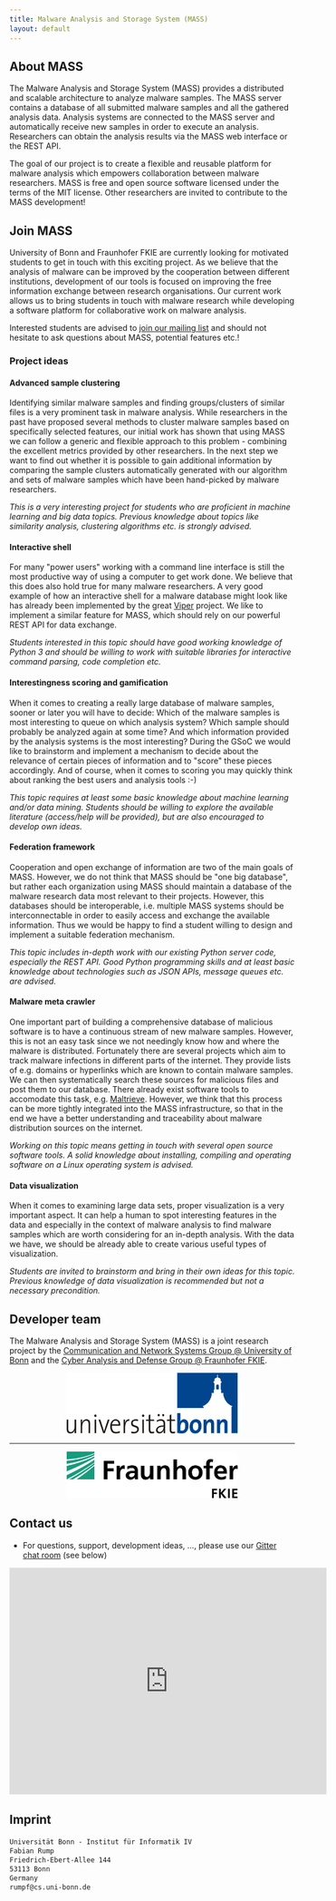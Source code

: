 ```yaml
---
title: Malware Analysis and Storage System (MASS)
layout: default
---
```


About MASS
----------
The Malware Analysis and Storage System (MASS) provides a distributed and scalable architecture to analyze malware samples. The MASS server contains a database of all submitted malware samples and all the gathered analysis data. Analysis systems are connected to the MASS server and automatically receive new samples in order to execute an analysis. Researchers can obtain the analysis results via the MASS web interface or the REST API.

The goal of our project is to create a flexible and reusable platform for malware analysis which empowers collaboration between malware researchers. MASS is free and open source software licensed under the terms of the MIT license. Other researchers are invited to contribute to the MASS development!

Join MASS
---------------------

University of Bonn and Fraunhofer FKIE are currently looking for motivated students to get in touch with this exciting project. As we believe that the analysis of malware can be improved by the cooperation between different institutions, development of our tools is focused on improving the free information exchange between research organisations. Our current work allows us to bring students in touch with malware research while developing a software platform for collaborative work on malware analysis.

Interested students are advised to [join our mailing list](https://lists.iai.uni-bonn.de/mailman/listinfo.cgi/mass-project) and should not hesitate to ask questions about MASS, potential features etc.!

### Project ideas

#### Advanced sample clustering

Identifying similar malware samples and finding groups/clusters of similar files is a very prominent task in malware analysis. While researchers in the past have proposed several methods to cluster malware samples based on specifically selected features, our initial work has shown that using MASS we can follow a generic and flexible approach to this problem - combining the excellent metrics provided by other researchers. In the next step we want to find out whether it is possible to gain additional information by comparing the sample clusters automatically generated with our algorithm and sets of malware samples which have been hand-picked by malware researchers.

*This is a very interesting project for students who are proficient in machine learning and big data topics. Previous knowledge about topics like similarity analysis, clustering algorithms etc. is strongly advised.*

#### Interactive shell

For many "power users" working with a command line interface is still the most productive way of using a computer to get work done. We believe that this does also hold true for many malware researchers. A very good example of how an interactive shell for a malware database might look like has already been implemented by the great [Viper](http://viper.li/) project. We like to implement a similar feature for MASS, which should rely on our powerful REST API for data exchange.

*Students interested in this topic should have good working knowledge of Python 3 and should be willing to work with suitable libraries for interactive command parsing, code completion etc.*

#### Interestingness scoring and gamification

When it comes to creating a really large database of malware samples, sooner or later you will have to decide: Which of the malware samples is most interesting to queue on which analysis system? Which sample should probably be analyzed again at some time? And which information provided by the analysis systems is the most interesting? During the GSoC we would like to brainstorm and implement a mechanism to decide about the relevance of certain pieces of information and to "score" these pieces accordingly. And of course, when it comes to scoring you may quickly think about ranking the best users and analysis tools :-)

*This topic requires at least some basic knowledge about machine learning and/or data mining. Students should be willing to explore the available literature (access/help will be provided), but are also encouraged to develop own ideas.*

#### Federation framework

Cooperation and open exchange of information are two of the main goals of MASS. However, we do not think that MASS should be "one big database", but rather each organization using MASS should maintain a database of the malware research data most relevant to their projects. However, this databases should be interoperable, i.e. multiple MASS systems should be interconnectable in order to easily access and exchange the available information. Thus we would be happy to find a student willing to design and implement a suitable federation mechanism.

*This topic includes in-depth work with our existing Python server code, especially the REST API. Good Python programming skills and at least basic knowledge about technologies such as JSON APIs, message queues etc. are advised.*


#### Malware meta crawler

One important part of building a comprehensive database of malicious software is to have a continuous stream of new malware samples. However, this is not an easy task since we not needingly know how and where the malware is distributed. Fortunately there are several projects which aim to track malware infections in different parts of the internet. They provide lists of e.g. domains or hyperlinks which are known to contain malware samples. We can then systematically search these sources for malicious files and post them to our database. There already exist software tools to accomodate this task, e.g. [Maltrieve](https://github.com/krmaxwell/maltrieve). However, we think that this process can be more tightly integrated into the MASS infrastructure, so that in the end we have a better understanding and traceability about malware distribution sources on the internet.

*Working on this topic means getting in touch with several open source software tools. A solid knowledge about installing, compiling and operating software on a Linux operating system is advised.*

#### Data visualization

When it comes to examining large data sets, proper visualization is a very important aspect. It can help a human to spot interesting features in the data and especially in the context of malware analysis to find malware samples which are worth considering for an in-depth analysis. With the data we have, we should be already able to create various useful types of visualization.

*Students are invited to brainstorm and bring in their own ideas for this topic. Previous knowledge of data visualization is recommended but not a necessary precondition.*

Developer team
--------------
The Malware Analysis and Storage System (MASS) is a joint research project by the [Communication and Network Systems Group @ University of Bonn](https://net.cs.uni-bonn.de/) and the [Cyber Analysis and Defense Group @ Fraunhofer FKIE](https://www.fkie.fraunhofer.de/de/ueber-fkie/forschungsabteilungen/ca-d---cyber-analysis-and-defense.html).

<p style="text-align:center"><img src="img/uni_bonn.svg" style="width: 60%"></p>

- - -

<p style="text-align:center"><img src="img/fraunhofer_fkie.svg" style="width: 60%"></p>

Contact us
----------

* For questions, support, development ideas, ..., please use our [Gitter chat room](https://gitter.im/mass-project/chat) (see below)

<iframe width="560" height="400" src="https://gitter.im/mass-project/chat/~embed" frameborder="0" allowfullscreen="allowfullscreen"></iframe>

Imprint
-------

    Universität Bonn - Institut für Informatik IV
    Fabian Rump
    Friedrich-Ebert-Allee 144
    53113 Bonn
    Germany
    rumpf@cs.uni-bonn.de
    
